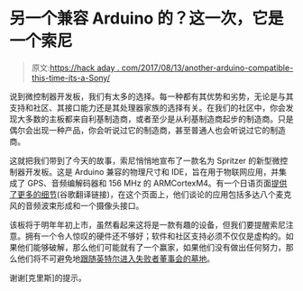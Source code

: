 # 另一个兼容 Arduino 的？这一次，它是一个索尼

> 原文:[https://hack aday . com/2017/08/13/another-arduino-compatible-this-time-its-a-Sony/](https://hackaday.com/2017/08/13/another-arduino-compatible-this-time-its-a-sony/)

说到微控制器开发板，我们有太多的选择。每一种都有其优势和劣势，无论是与其支持和社区、其接口能力还是其处理器家族的选择有关。在我们的社区中，你会发现大多数的主板都来自利基制造商，或者至少是从利基制造商起步的制造商。只是偶尔会出现一种产品，你会听说过它的制造商，甚至普通人也会听说过它的制造商。

这就把我们带到了今天的故事，索尼悄悄地宣布了一款名为 Spritzer 的新型微控制器开发板。这是 Arduino 兼容的物理尺寸和 IDE，旨在用于物联网应用，并集成了 GPS、音频编解码器和 156 MHz 的 ARMCortexM4。有一个日语页面[提供了更多的细节](http://translate.google.com/translate?sl=auto&tl=en&u=http%3A%2F%2Fwww.sony-semicon.co.jp%2Fproducts_ja%2Fspritzer%2Findex.html)(谷歌翻译链接)，在这个页面上，他们谈论的应用包括多达八个麦克风的音频波束形成和一个摄像头接口。

该板将于明年年初上市，虽然看起来这将是一款有趣的设备，但我们要提醒索尼注意。拥有一个令人惊叹的硬件还不够好；软件和社区支持必须不仅仅是虚构的。如果他们能够破解，那么他们可能就有了一个赢家，如果他们没有做出任何努力，那么他们将不可避免地[跟随英特尔进入失败者董事会的墓地](http://hackaday.com/2017/07/25/the-end-of-arduino-101-intel-leaves-maker-market/)。

谢谢[克里斯]的提示。